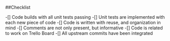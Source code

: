 ##Checklist

-[] Code builds with all unit tests passing
-[] Unit tests are implemented with each new piece of code
-[] Code is written with reuse, and organization in mind
-[] Comments are not only present, but informative
-[] Code is related to work on Trello Board
-[] All upstream commits have been integrated
